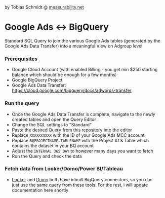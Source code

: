 by Tobias Schmidt @ [measurability.net](http://www.measurability.net) 

# Google Ads <-> BigQuery

Standard SQL Query to join the various Google Ads tables (generated by the Google Ads Data Transfer) into a meaningful View on Adgroup level

### Prerequisites

- Google Cloud Account (with enabled Billing - you get min $250 starting balance which should be enough for a few months)
- Google BigQuery Project
- Google Ads Data Transfer: https://cloud.google.com/bigquery/docs/adwords-transfer

### Run the query

- Once the Google Ads Data Transfer is complete, navigate to the newly created tables and open the Query Editor
- Change the SQL settings to "Standard"
- Paste the desired Query from this repository into the editor
- Replace ```XXXXXXXXXX``` with the ID of your Google Ads MCC account
- Replace ```BQPROJECTNAME.TABLENAME``` with the Project ID & Table which contains the dataset in your BQ account
- Adjust the ``` INTERVAL 365 DAY ``` to however many days you want to fetch
- Run the Query and check the data

### Fetch data from Looker/Domo/Power BI/Tableau

- [Looker](https://looker.com/partner-network/google) and [Domo](https://www.domo.com/connectors/google-bigquery) both have inbuilt BigQuery connectors, so you can just use the same query from these tools. For the rest, i will update documentation here shortly
